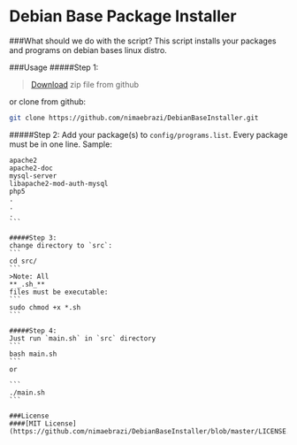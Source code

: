 # Debian Base Package Installer

###What should we do with the script?
This script installs your packages and programs on debian bases linux distro.

###Usage
#####Step 1:
>[Download](https://github.com/nimaebrazi/DebianBaseInstaller) zip file from github

or clone from github:
```bash
git clone https://github.com/nimaebrazi/DebianBaseInstaller.git
```
#####Step 2:
Add your package(s) to `config/programs.list`. Every package must be in one line.
Sample: 
````
apache2 
apache2-doc
mysql-server 
libapache2-mod-auth-mysql
php5
.
.
.
```

#####Step 3:
change directory to `src`:
```
cd src/
```
>Note: All 
**_.sh_** 
files must be executable:
```
sudo chmod +x *.sh
```

#####Step 4:
Just run `main.sh` in `src` directory
```
bash main.sh
```
or

```
./main.sh
```

###License
####[MIT License] (https://github.com/nimaebrazi/DebianBaseInstaller/blob/master/LICENSE.md)
